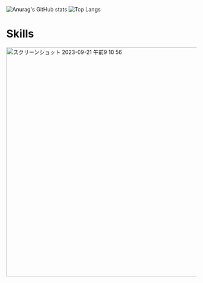 

![Anurag's GitHub stats](https://github-readme-stats.vercel.app/api?username=michiru-dev&count_private=true&show_icons=true&theme=rose&hide=issues,stars&line_height=30)    ![Top Langs](https://github-readme-stats.vercel.app/api/top-langs/?username=michiru-dev&layout=compact&theme=rose)

# Skills
<img width="605" alt="スクリーンショット 2023-09-21 午前9 10 56" src="https://github.com/michiru-dev/michiru-dev/assets/105535906/1524b67e-4250-477c-99c1-a9d6f829704f">


<!--
[![](https://visitcount.itsvg.in/api?id=michiru-dev&label=Profile%20Views&color=5&icon=6&pretty=false)](https://visitcount.itsvg.in)
-->

<!--
[![GitHub Streak](https://github-readme-streak-stats.herokuapp.com?user=michiru-dev&theme=ocean-gradient)](https://git.io/streak-stats)
-->

<!--
**michiru-dev/michiru-dev** is a ✨ _special_ ✨ repository because its `README.md` (this file) appears on your GitHub profile.

Here are some ideas to get you started:

- 🔭 I’m currently working on ...
- 🌱 I’m currently learning ...
- 👯 I’m looking to collaborate on ...
- 🤔 I’m looking for help with ...
- 💬 Ask me about ...
- 📫 How to reach me: ...
- 😄 Pronouns: ...
- ⚡ Fun fact: ...
-->
